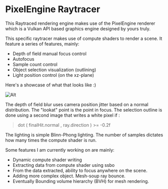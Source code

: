 # PixelEngine Raytracer

This Raytraced rendering engine makes use of the PixelEngine renderer which is a Vulkan API based graphics engine designed by yours truly.

This specific raytracer makes use of compute shaders to render a scene. It feature a series of features, mainly:

* Depth of field manual focus control
* Autofocus
* Sample count control
* Object selection visualization (outlining)
* Light position control (on the xz-plane)

Here's a showcase of what that looks like :)

![Alt](/documentation/ezgif-4-c802bd0aa7.gif "Title")

The depth of field blur uses camera position jitter based on a normal distribution. The "lookat" point is the point in focus.
The selection outline is done using a second image that writes a white pixel if :
>dot ( finalHit.normal , ray.direction ) >= -0.2f

The lighting is simple Blinn-Phong lighting. The number of samples dictates how many times the compute shader is run.

Some features I am currently working on are mainly:
* Dynamic compute shader writing
* Extracting data from compute shader using ssbo
* From the data extracted, ability to focus anywhere on the scene.
* Adding more complex object. Mesh-soup ray bounce.
* Eventually Bounding volume hierarchy (BVH) for mesh rendering.

